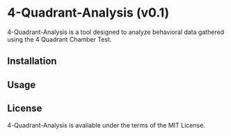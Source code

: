 # 4-Quadrant-Analysis (v0.1)

4-Quadrant-Analysis is a tool designed to analyze behavioral data gathered using the 4 Quadrant Chamber Test.

## Installation

## Usage

## License

4-Quadrant-Analysis is available under the terms of the MIT License.
